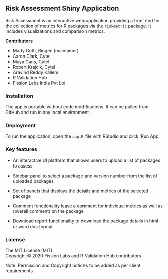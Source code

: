 ## Risk Assessment Shiny Application

Risk Assessment is an interactive web application providing a front end for the collection of metrics for R packages via the [`riskmetric`](https://github.com/pharmaR/riskmetric) package. It includes visualizations and comparison metrics.


**Contributors**

- Marly Gotti, Biogen (maintainer)
- Aaron Clark, Cytel
- Maya Gans, Cytel
- Robert Krajcik, Cytel
- Aravind Reddy Kallem
- R Validation Hub
- Fission Labs India Pvt Ltd


### Installation
The app is portable without code modifications. It can be pulled from GitHub and run in any local environment.


### Deployment
To run the application, open the `app.R` file with RStudio and click 'Run App'.


### Key features

- An interactive UI platform that allows users to upload a list of packages to assess

- Sidebar panel to select a package and version number from the list of uploaded packages

- Set of panels that displays the details and metrics of the selected package

- Comment functionality leave a comment for individual metrics as well as (overall comment) on the package

- Download report functionality to download the package details in html or word doc format


### License
The MIT License (MIT)<br>
Copyright © 2020 Fission Labs and R Validation Hub contributors
 
Note: Permission and Copyright notices to be added as per client requirements.

